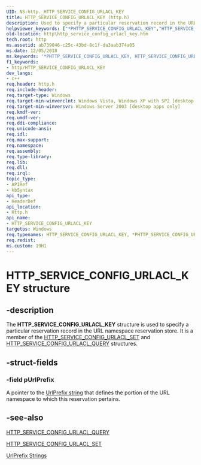 ```yaml
---
UID: NS:http._HTTP_SERVICE_CONFIG_URLACL_KEY
title: HTTP_SERVICE_CONFIG_URLACL_KEY (http.h)
description: Used to specify a particular reservation record in the URL namespace reservation store.helpviewer_keywords: ["*PHTTP_SERVICE_CONFIG_URLACL_KEY","HTTP_SERVICE_CONFIG_URLACL_KEY","HTTP_SERVICE_CONFIG_URLACL_KEY structure [HTTP]","PHTTP_SERVICE_CONFIG_URLACL_KEY","PHTTP_SERVICE_CONFIG_URLACL_KEY structure pointer [HTTP]","_http_http_service_config_urlacl_key","http.http_service_config_urlacl_key","http/HTTP_SERVICE_CONFIG_URLACL_KEY","http/PHTTP_SERVICE_CONFIG_URLACL_KEY"]
old-location: http\http_service_config_urlacl_key.htm
tech.root: http
ms.assetid: ab739046-c25c-43bd-8c1f-da3aab374a05
ms.date: 12/05/2018
ms.keywords: '*PHTTP_SERVICE_CONFIG_URLACL_KEY, HTTP_SERVICE_CONFIG_URLACL_KEY, HTTP_SERVICE_CONFIG_URLACL_KEY structure [HTTP], PHTTP_SERVICE_CONFIG_URLACL_KEY, PHTTP_SERVICE_CONFIG_URLACL_KEY structure pointer [HTTP], _http_http_service_config_urlacl_key, http.http_service_config_urlacl_key, http/HTTP_SERVICE_CONFIG_URLACL_KEY, http/PHTTP_SERVICE_CONFIG_URLACL_KEY'
f1_keywords:
- http/HTTP_SERVICE_CONFIG_URLACL_KEY
dev_langs:
- c++
req.header: http.h
req.include-header: 
req.target-type: Windows
req.target-min-winverclnt: Windows Vista, Windows XP with SP2 [desktop apps only]
req.target-min-winversvr: Windows Server 2003 [desktop apps only]
req.kmdf-ver: 
req.umdf-ver: 
req.ddi-compliance: 
req.unicode-ansi: 
req.idl: 
req.max-support: 
req.namespace: 
req.assembly: 
req.type-library: 
req.lib: 
req.dll: 
req.irql: 
topic_type:
- APIRef
- kbSyntax
api_type:
- HeaderDef
api_location:
- Http.h
api_name:
- HTTP_SERVICE_CONFIG_URLACL_KEY
targetos: Windows
req.typenames: HTTP_SERVICE_CONFIG_URLACL_KEY, *PHTTP_SERVICE_CONFIG_URLACL_KEY
req.redist: 
ms.custom: 19H1
---
```


# HTTP_SERVICE_CONFIG_URLACL_KEY structure


## -description


The 
<b>HTTP_SERVICE_CONFIG_URLACL_KEY</b> structure is used to specify a particular reservation record in the URL namespace reservation store. It is a member of the 
<a href="https://docs.microsoft.com/windows/desktop/api/http/ns-http-http_service_config_urlacl_set">HTTP_SERVICE_CONFIG_URLACL_SET</a> and 
<a href="https://docs.microsoft.com/windows/desktop/api/http/ns-http-http_service_config_urlacl_query">HTTP_SERVICE_CONFIG_URLACL_QUERY</a> structures.


## -struct-fields




### -field pUrlPrefix

A pointer to the 
<a href="https://docs.microsoft.com/windows/desktop/Http/urlprefix-strings">UrlPrefix string</a> that defines the portion of the URL namespace to which this reservation pertains.


## -see-also




<a href="https://docs.microsoft.com/windows/desktop/api/http/ns-http-http_service_config_urlacl_query">HTTP_SERVICE_CONFIG_URLACL_QUERY</a>



<a href="https://docs.microsoft.com/windows/desktop/api/http/ns-http-http_service_config_urlacl_set">HTTP_SERVICE_CONFIG_URLACL_SET</a>



<a href="https://docs.microsoft.com/windows/desktop/Http/urlprefix-strings">UrlPrefix Strings</a>
 

 

